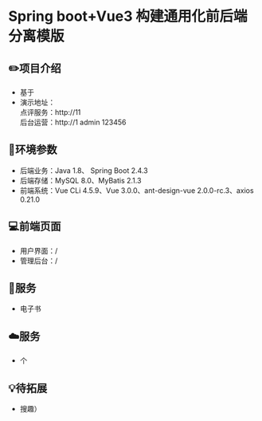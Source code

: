 # Spring boot+Vue3  构建通用化前后端分离模版

## ✏️项目介绍

- 基于
- 演示地址：    
点评服务：http://11   
后台运营：http://1  admin 123456

## 🔧环境参数

- 后端业务：Java 1.8、 Spring Boot 2.4.3
- 后端存储：MySQL 8.0、MyBatis 2.1.3
- 前端系统：Vue CLi 4.5.9、Vue 3.0.0、ant-design-vue 2.0.0-rc.3、axios 0.21.0

## 💻前端页面

- 用户界面：/
- 管理后台：/

## 🎨服务

- 电子书 

## ☁️服务

- 个

## 💡待拓展

- 搜趣）
